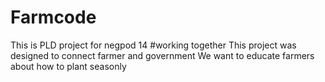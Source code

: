 # Farmcode
This is PLD project for negpod 14
#working together
This project was designed to connect farmer and government
We want to educate farmers
about how to plant seasonly
